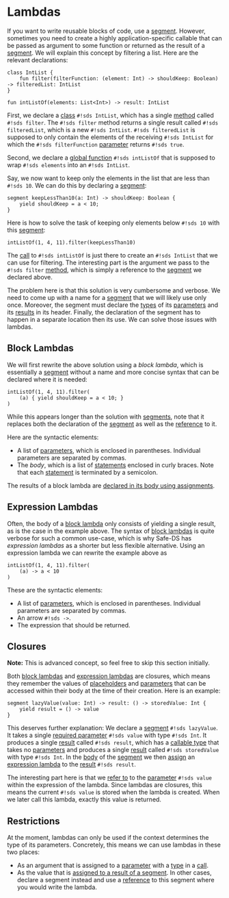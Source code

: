 # Lambdas

If you want to write reusable blocks of code, use a [segment][segments]. However, sometimes you need to create a highly application-specific callable that can be passed as argument to some function or returned as the result of a [segment][segments]. We will explain this concept by filtering a list. Here are the relevant declarations:

```sds
class IntList {
    fun filter(filterFunction: (element: Int) -> shouldKeep: Boolean) -> filteredList: IntList
}

fun intListOf(elements: List<Int>) -> result: IntList
```

First, we declare a [class][classes] `#!sds IntList`, which has a single [method][methods] called `#!sds filter`. The `#!sds filter` method returns a single result called `#!sds filteredList`, which is a new `#!sds IntList`. `#!sds filteredList` is supposed to only contain the elements of the receiving `#!sds IntList` for which the `#!sds filterFunction` [parameter][parameters] returns `#!sds true`.

Second, we declare a [global function][global-functions] `#!sds intListOf` that is supposed to wrap `#!sds elements` into an `#!sds IntList`.

Say, we now want to keep only the elements in the list that are less than `#!sds 10`. We can do this by declaring a [segment][segments]:

```sds
segment keepLessThan10(a: Int) -> shouldKeep: Boolean {
    yield shouldKeep = a < 10;
}
```

Here is how to solve the task of keeping only elements below `#!sds 10` with this [segment][segments]:

```sds
intListOf(1, 4, 11).filter(keepLessThan10)
```

The [call][calls] to `#!sds intListOf` is just there to create an `#!sds IntList` that we can use for filtering. The interesting part is the argument we pass to the `#!sds filter` [method][methods], which is simply a reference to the [segment][segments] we declared above.

The problem here is that this solution is very cumbersome and verbose. We need to come up with a name for a [segment][segments] that we will likely use only once. Moreover, the segment must declare the [types][types] of its [parameters][parameters] and its [results][results] in its header. Finally, the declaration of the segment has to happen in a separate location then its use. We can solve those issues with lambdas.

## Block Lambdas

We will first rewrite the above solution using a _block lambda_, which is essentially a [segment][segments] without a name and more concise syntax that can be declared where it is needed:

```sds
intListOf(1, 4, 11).filter(
    (a) { yield shouldKeep = a < 10; }
)
```

While this appears longer than the solution with [segments][segments], note that it replaces both the declaration of the [segment][segments] as well as the [reference][references] to it.

Here are the syntactic elements:

- A list of [parameters][parameters], which is enclosed in parentheses. Individual parameters are separated by commas.
- The _body_, which is a list of [statements][statements] enclosed in curly braces. Note that each [statement][statements] is terminated by a semicolon.

The results of a block lambda are [declared in its body using assignments][assignments-to-block-lambda-results].

## Expression Lambdas

Often, the body of a [block lambda](#block-lambdas) only consists of yielding a single result, as is the case in the example above. The syntax of [block lambdas](#block-lambdas) is quite verbose for such a common use-case, which is why Safe-DS has _expression lambdas_ as a shorter but less flexible alternative. Using an expression lambda we can rewrite the example above as

```sds
intListOf(1, 4, 11).filter(
    (a) -> a < 10
)
```

These are the syntactic elements:

- A list of [parameters][parameters], which is enclosed in parentheses. Individual parameters are separated by commas.
- An arrow `#!sds ->`.
- The expression that should be returned.

## Closures

**Note:** This is advanced concept, so feel free to skip this section initially.

Both [block lambdas](#block-lambdas) and [expression lambdas](#expression-lambdas) are closures, which means they remember the values of [placeholders][placeholders] and [parameters][parameters] that can be accessed within their body at the time of their creation. Here is an example:

```sds
segment lazyValue(value: Int) -> result: () -> storedValue: Int {
    yield result = () -> value
}
```

This deserves further explanation: We declare a [segment][segments] `#!sds lazyValue`. It takes a single [required parameter][required-parameters] `#!sds value` with type `#!sds Int`. It produces a single [result][results] called `#!sds result`, which has a [callable type][callable-types] that takes no [parameters] and produces a single [result][results] called `#!sds storedValue` with type `#!sds Int`. In the [body][segment-body] of the [segment][segments] we then [assign][assignments-to-segment-results] an [expression lambda](#expression-lambdas) to the [result][results] `#!sds result`.

The interesting part here is that we [refer to][references] to the [parameter][parameters] `#!sds value` within the expression of the lambda. Since lambdas are closures, this means the current `#!sds value` is stored when the lambda is created. When we later call this lambda, exactly this value is returned.

## Restrictions

At the moment, lambdas can only be used if the context determines the type of its parameters. Concretely, this means we can use lambdas in these two places:

- As an argument that is assigned to a [parameter][parameters] with a [type][types] in a [call][calls].
- As the value that is [assigned to a result of a segment][assignments-to-segment-results].
  In other cases, declare a segment instead and use a [reference][references] to this segment where you would write the lambda.


[parameters]: ../segments.md#parameters
[required-parameters]: ../segments.md#required-parameters
[results]: ../segments.md#results
[types]: ../types.md
[callable-types]: ../types.md#callable-types
[classes]: ../../stub-language/classes.md
[attributes]: ../../stub-language/classes.md#defining-attributes
[methods]: ../../stub-language/classes.md#defining-methods
[enums]: ../../stub-language/enumerations.md
[global-functions]: ../../stub-language/global-functions.md
[statements]: ../statements/README.md
[assignments-to-segment-results]: ../statements/assignments.md#yielding-results-of-segments
[assignments-to-block-lambda-results]: ../statements/assignments.md#declare-results-of-block-lambdas
[placeholders]: ../statements/assignments.md#declaring-placeholders
[segments]: ../segments.md
[segment-body]: ../segments.md#statements
[calls]: calls.md
[references]: references.md
